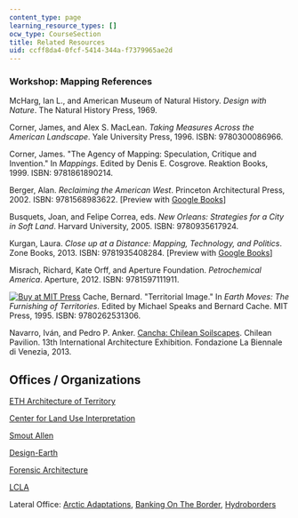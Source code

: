 ```yaml
---
content_type: page
learning_resource_types: []
ocw_type: CourseSection
title: Related Resources
uid: ccff8da4-0fcf-5414-344a-f7379965ae2d
---
```


### Workshop: Mapping References

McHarg, Ian L., and American Museum of Natural History. _Design with Nature_. The Natural History Press, 1969.

Corner, James, and Alex S. MacLean. _Taking Measures Across the American Landscape_. Yale University Press, 1996. ISBN: 9780300086966.

Corner, James. "The Agency of Mapping: Speculation, Critique and Invention." In _Mappings_. Edited by Denis E. Cosgrove. Reaktion Books, 1999. ISBN: 9781861890214.

Berger, Alan. _Reclaiming the American West_. Princeton Architectural Press, 2002. ISBN: 9781568983622. \[Preview with [Google Books](https://books.google.com/books?id=R34blKTNISIC&lpg=PP1&pg=PP1#v=onepage&q&f=false)\]

Busquets, Joan, and Felipe Correa, eds. _New Orleans: Strategies for a City in Soft Land_. Harvard University, 2005. ISBN: 9780935617924.

Kurgan, Laura. _Close up at a Distance: Mapping, Technology, and Politics_. Zone Books, 2013. ISBN: 9781935408284. \[Preview with [Google Books](https://books.google.com/books?id=VKFL4L0dGioC&lpg=PP1&pg=PP1#v=onepage&q&f=false)\]

Misrach, Richard, Kate Orff, and Aperture Foundation. _Petrochemical America_. Aperture, 2012. ISBN: 9781597111911.

[![Buy at MIT Press](/images/mp_logo.gif)](https://mitpress.mit.edu/9780262531306) Cache, Bernard. "Territorial Image." In _Earth Moves: The Furnishing of Territories_. Edited by Michael Speaks and Bernard Cache. MIT Press, 1995. ISBN: 9780262531306.

Navarro, Iván, and Pedro P. Anker. [Cancha: Chilean Soilscapes](http://masterefimeras.com/cancha-chilean-soilscapes-ivan-navarro-pedro-oulido). Chilean Pavilion. 13th International Architecture Exhibition. Fondazione La Biennale di Venezia, 2013.

Offices / Organizations
-----------------------

[ETH Architecture of Territory](http://topalovic.arch.ethz.ch/#news)

[Center for Land Use Interpretation](http://www.clui.org/)

[Smout Allen](http://www.smoutallen.com/)

[Design-Earth](http://design-earth.org/projects/)

[Forensic Architecture](http://www.forensic-architecture.org/)

[LCLA](http://www.luiscallejas.com/filter/territorial/BALTIC-SEA-Kunst-Dokk)

Lateral Office: [Arctic Adaptations](http://lateraloffice.com/filter/Work/arctic-adaptations-2013-14), [Banking On The Border](http://lateraloffice.com/filter/work/banking-on-the-border-2012), [Hydroborders](http://lateraloffice.com/filter/work/hydroborders-2011-12)